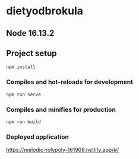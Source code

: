 # dietyodbrokula

## Node 16.13.2

## Project setup
```
npm install
```

### Compiles and hot-reloads for development
```
npm run serve
```

### Compiles and minifies for production
```
npm run build
```

### Deployed application
https://melodic-rolypoly-161908.netlify.app/#/

